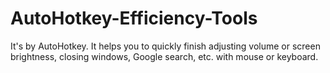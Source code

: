 # AutoHotkey-Efficiency-Tools
It's by AutoHotkey. It helps you to quickly finish adjusting volume or screen brightness, closing windows, Google search, etc. with mouse or keyboard.
